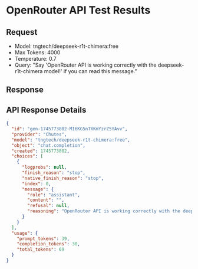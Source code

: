 # OpenRouter API Test Results

## Request
- Model: tngtech/deepseek-r1t-chimera:free
- Max Tokens: 4000
- Temperature: 0.7
- Query: "Say 'OpenRouter API is working correctly with the deepseek-r1t-chimera model!' if you can read this message."

## Response


## API Response Details
```json
{
  "id": "gen-1745773802-MI6KG5nTXKmYzrZ5YAvv",
  "provider": "Chutes",
  "model": "tngtech/deepseek-r1t-chimera:free",
  "object": "chat.completion",
  "created": 1745773802,
  "choices": [
    {
      "logprobs": null,
      "finish_reason": "stop",
      "native_finish_reason": "stop",
      "index": 0,
      "message": {
        "role": "assistant",
        "content": "",
        "refusal": null,
        "reasoning": "OpenRouter API is working correctly with the deepseek-r1t-chimera model!\\n\\nHow can I assist you today? 😊"
      }
    }
  ],
  "usage": {
    "prompt_tokens": 39,
    "completion_tokens": 30,
    "total_tokens": 69
  }
}
```
